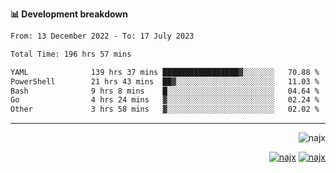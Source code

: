 <b>📊 Development breakdown</b>
<!--START_SECTION:waka-->

```txt
From: 13 December 2022 - To: 17 July 2023

Total Time: 196 hrs 57 mins

YAML              139 hrs 37 mins █████████████████▓░░░░░░░   70.88 %
PowerShell        21 hrs 43 mins  ██▓░░░░░░░░░░░░░░░░░░░░░░   11.03 %
Bash              9 hrs 8 mins    █░░░░░░░░░░░░░░░░░░░░░░░░   04.64 %
Go                4 hrs 24 mins   ▓░░░░░░░░░░░░░░░░░░░░░░░░   02.24 %
Other             3 hrs 58 mins   ▓░░░░░░░░░░░░░░░░░░░░░░░░   02.02 %
```

<!--END_SECTION:waka-->
-----
<p align="right">
  <img src="https://komarev.com/ghpvc/?username=najx&label=GitHub%20Profile%20Views&color=yellow&style=flat" alt="najx" />
</p align="center">
<p align="right">
  <a href="https://www.linkedin.com/in/abdx"><img src="https://img.shields.io/badge/LinkedIn--_.svg?style=social&logo=linkedin" alt="najx"></a>
  <a href="https://stackoverflow.com/users/19588110/najim-abdelmoula"><img src="https://img.shields.io/badge/Stack Overflow--_.svg?style=social&logo=stackoverflow" alt="najx"></a>
</p align="center">
